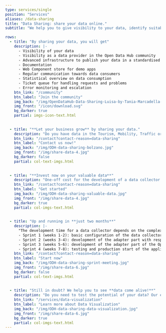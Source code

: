 ```yaml
---
type: services/single
position: "Services"
aliases: /data-sharing
title: "Data Sharing: share your data online."
subtitle: "We help you to give visibility to your data, identify suitable formats, processing algorithms and licences and to use technologies known by application developers."

rows:
  - title: "By sharing your data, you will get"
    description: |-
      - Visibility of your data
      - Visibility as a data provider in the Open Data Hub community
      - Advanced infrastructure to publish your data in a standardised way
      - Documentation
      - Web Component store for demo apps
      - Regular communication towards data consumers
      - Statistical overview on data consumption
      - Ticket queue for handling requests and problems
      - Error monitoring and escalation
    btn_link: "/community"
    btn_label: "Join the community"
    img_back: "/img/OpenDataHub-Data-Sharing-Luisa-by-Tania-Marcadella-3779.jpg"
    img_front: "/icon/download.svg"
    bg_darker: true
    partial: imgs-icon-text.html
  
  
  - title: "**Let your business grow** by sharing your data."
    description: "Do you have data in the Tourism, Mobility, Traffic or Weather domains? Or any other data you think may be useful to the Open Data Hub Community?"
    btn_link: "/contact?contact-reason=data-sharing"
    btn_label: "Contact us now!"
    img_back: "/img/ODH-data-sharing-bolzano.jpg"
    img_front: "/img/share-data-4.jpg"
    bg_darker: false
    partial: col-text-imgs.html
  
  
  - title: "**Invest now on your valuable data**"
    description: "One-off cost for the development of a data collector that automatically queries the source API and returns the data according to the data structure of the Open Data Hub"
    btn_link: "/contact?contact-reason=data-sharing"
    btn_label: "Get started"
    img_back: "/img/ODH-data-sharing-valuable-data.jpg"
    img_front: "/img/share-data-4.jpg"
    bg_darker: true
    partial: col-imgs-text.html
  
  
  - title: "Up and running in **just two months**"
    description: |-
      "The development time for a data collector depends on the complexity of the shared data. Typically, the development time is around 2 months,   which we usually break down into 4 sprints:
      - Sprint 1 (weeks 1-2): basic configuration of the data collector
      - Sprint 2 (weeks 3-4): development of the adapter part with respect to the customer’s API
      - Sprint 3 (weeks 5-6): development of the adapter part of the Open Data Hub API
      - Sprint 4 (weeks 7-8): testing and production start of the application"
    btn_link: "/contact?contact-reason=data-sharing"
    btn_label: "Start now"
    img_back: "/img/ODH-data-sharing-sprint-meeting.jpg"
    img_front: "/img/share-data-6.jpg"
    bg_darker: false
    partial: col-text-imgs.html
  
  
  - title: "Still in doubt? We help you to see **data come alive!**"
    description: "Do you need to test the potential of your data? Our experts will help you to test your idea and make it concrete with the Data Visualization service."
    btn_link: "/services/data-visualization"
    btn_label: "Learn more about Data Visualization"
    img_back: "/img/ODH-data-sharing-data-visualization.jpg"
    img_front: "/img/share-data-6.jpg"
    bg_darker: true
    partial: col-imgs-text.html
---
```

